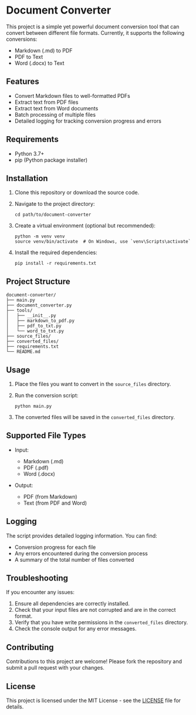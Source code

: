 # Document Converter

This project is a simple yet powerful document conversion tool that can convert between different file formats. Currently, it supports the following conversions:

- Markdown (.md) to PDF
- PDF to Text
- Word (.docx) to Text

## Features

- Convert Markdown files to well-formatted PDFs
- Extract text from PDF files
- Extract text from Word documents
- Batch processing of multiple files
- Detailed logging for tracking conversion progress and errors

## Requirements

- Python 3.7+
- pip (Python package installer)

## Installation

1. Clone this repository or download the source code.

2. Navigate to the project directory:

   ```
   cd path/to/document-converter
   ```

3. Create a virtual environment (optional but recommended):

   ```
   python -m venv venv
   source venv/bin/activate  # On Windows, use `venv\Scripts\activate`
   ```

4. Install the required dependencies:

   ```
   pip install -r requirements.txt
   ```

## Project Structure

```
document-converter/
├── main.py
├── document_converter.py
├── tools/
│   ├── __init__.py
│   ├── markdown_to_pdf.py
│   ├── pdf_to_txt.py
│   └── word_to_txt.py
├── source_files/
├── converted_files/
├── requirements.txt
└── README.md
```

## Usage

1. Place the files you want to convert in the `source_files` directory.

2. Run the conversion script:

   ```
   python main.py
   ```

3. The converted files will be saved in the `converted_files` directory.

## Supported File Types

- Input:
  - Markdown (.md)
  - PDF (.pdf)
  - Word (.docx)

- Output:
  - PDF (from Markdown)
  - Text (from PDF and Word)

## Logging

The script provides detailed logging information. You can find:
- Conversion progress for each file
- Any errors encountered during the conversion process
- A summary of the total number of files converted

## Troubleshooting

If you encounter any issues:

1. Ensure all dependencies are correctly installed.
2. Check that your input files are not corrupted and are in the correct format.
3. Verify that you have write permissions in the `converted_files` directory.
4. Check the console output for any error messages.

## Contributing

Contributions to this project are welcome! Please fork the repository and submit a pull request with your changes.

## License

This project is licensed under the MIT License - see the [LICENSE](LICENSE) file for details.


